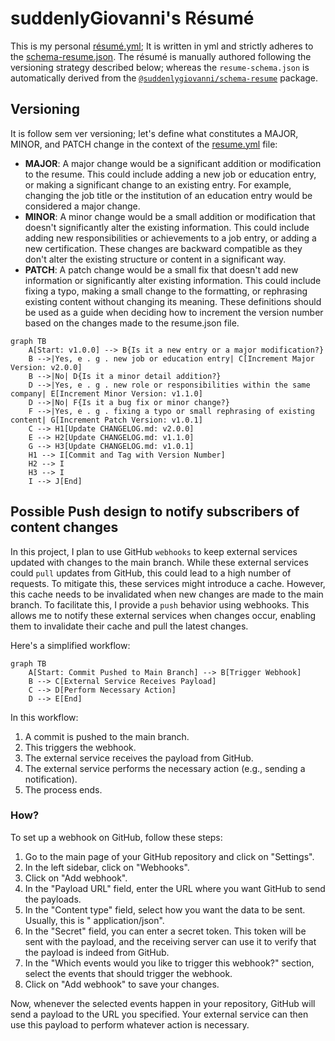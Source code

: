# suddenlyGiovanni's Résumé

This is my personal [résumé.yml](src/resume.yml);
It is written in yml and strictly adheres to the [schema-resume.json](src/schema.json).
The résumé is manually authored following the versioning strategy described below; whereas the
`resume-schema.json` is automatically derived from the [
`@suddenlygiovanni/schema-resume`](../schema-resume/README.md)
package.

## Versioning

It is follow sem ver versioning; let's define what constitutes a MAJOR, MINOR, and PATCH change in
the context of the [resume.yml](resume.yml) file:

- **MAJOR**: A major change would be a significant addition or modification to the resume. This
	could include adding a new job or education entry, or making a significant change to an existing
	entry. For example, changing the job title or the institution of an education entry would be
	considered a major change.
- **MINOR**: A minor change would be a small addition or modification that doesn't significantly
	alter the existing information. This could include adding new responsibilities or achievements to
	a job entry, or adding a new certification. These changes are backward compatible as they don't
	alter the existing structure or content in a significant way.
- **PATCH**: A patch change would be a small fix that doesn't add new information or significantly
	alter existing information. This could include fixing a typo, making a small change to the
	formatting, or rephrasing existing content without changing its meaning.
	These definitions should be used as a guide when deciding how to increment the version number
	based on the changes made to the resume.json file.

```mermaid
graph TB
	A[Start: v1.0.0] --> B{Is it a new entry or a major modification?}
	B -->|Yes, e . g . new job or education entry| C[Increment Major Version: v2.0.0]
	B -->|No| D{Is it a minor detail addition?}
	D -->|Yes, e . g . new role or responsibilities within the same company| E[Increment Minor Version: v1.1.0]
	D -->|No| F{Is it a bug fix or minor change?}
	F -->|Yes, e . g . fixing a typo or small rephrasing of existing content| G[Increment Patch Version: v1.0.1]
	C --> H1[Update CHANGELOG.md: v2.0.0]
	E --> H2[Update CHANGELOG.md: v1.1.0]
	G --> H3[Update CHANGELOG.md: v1.0.1]
	H1 --> I[Commit and Tag with Version Number]
	H2 --> I
	H3 --> I
	I --> J[End]
```

## Possible Push design to notify subscribers of content changes

In this project, I plan to use GitHub `webhooks` to keep external services updated with changes to
the
main
branch. While these external services could `pull` updates from GitHub, this could lead to a high
number of requests. To mitigate this, these services might introduce a cache. However, this cache
needs to be invalidated when new changes are made to the main branch. To facilitate this, I provide
a `push` behavior using webhooks. This allows me to notify these external services when changes
occur, enabling them to invalidate their cache and pull the latest changes.

Here's a simplified workflow:

```mermaid
graph TB
	A[Start: Commit Pushed to Main Branch] --> B[Trigger Webhook]
	B --> C[External Service Receives Payload]
	C --> D[Perform Necessary Action]
	D --> E[End]
```

In this workflow:

1. A commit is pushed to the main branch.
2. This triggers the webhook.
3. The external service receives the payload from GitHub.
4. The external service performs the necessary action (e.g., sending a notification).
5. The process ends.

### How?

To set up a webhook on GitHub, follow these steps:

1. Go to the main page of your GitHub repository and click on "Settings".
2. In the left sidebar, click on "Webhooks".
3. Click on "Add webhook".
4. In the "Payload URL" field, enter the URL where you want GitHub to send the payloads.
5. In the "Content type" field, select how you want the data to be sent. Usually, this is "
	 application/json".
6. In the "Secret" field, you can enter a secret token. This token will be sent with the payload,
	 and the receiving server can use it to verify that the payload is indeed from GitHub.
7. In the "Which events would you like to trigger this webhook?" section, select the events that
	 should trigger the webhook.
8. Click on "Add webhook" to save your changes.

Now, whenever the selected events happen in your repository, GitHub will send a payload to the URL
you specified. Your external service can then use this payload to perform whatever action is
necessary.
